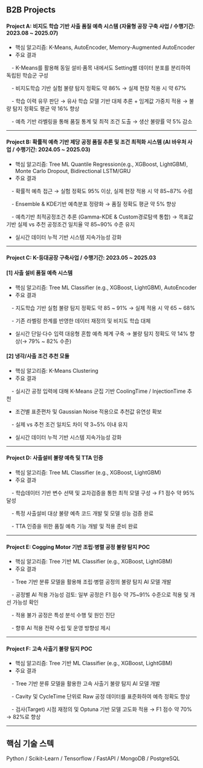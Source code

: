 ## B2B Projects

#### Project A: 비지도 학습 기반 사출 품질 예측 시스템 (자율형 공장 구축 사업 / 수행기간: 2023.08 ~ 2025.07)
- 핵심 알고리즘: K-Means, AutoEncoder, Memory-Augmented AutoEncoder
- 주요 결과
  
 - K-Means를 활용해 동일 설비·품목 내에서도 Setting별 데이터 분포를 분리하여 독립된 학습군 구성
  
 - 비지도학습 기반 실험 불량 탐지 정확도 약 86% → 실제 현장 적용 시 약 67% 
 
 - 학습 이력 유무 판단 → 유사 학습 모델 기반 대체 추론 + 임계값 가중치 적용 → 불량 탐지 정확도 평균 약 16% 향상
 
 - 예측 기반 라벨링을 통해 품질 통계 및 최적 조건 도출 → 생산 불량률 약 5% 감소
 

--- 

#### Project B: 확률적 예측 기반 제당 공정 품질 추론 및 조건 최적화 시스템 (AI 바우처 사업 / 수행기간: 2024.05 ~ 2025.03)
- 핵심 알고리즘: Tree ML Quantile Regression(e.g., XGBoost, LightGBM), Monte Carlo Dropout, Bidirectional LSTM/GRU
- 주요 결과
  
 - 확률적 예측 접근 → 실험 정확도 95% 이상, 실제 현장 적용 시 약 85~87% 수렴
 
 - Ensemble & KDE기반 예측분포 정량화 → 품질 정확도 평균 약 5% 향상
 
 - 예측기반 최적공정조건 추론 (Gamma-KDE & Custom경로탐색 통합) → 목표값 기반 실제 vs 추천 공정조건 일치율 약 85~90% 수준 유지 

 - 실시간 데이터 누적 기반 시스템 지속가능성 강화
 

---

#### Project C: K-등대공장 구축사업 / 수행기간: 2023.05 ~ 2025.03
#### [1] 사출 설비 품질 예측 시스템
- 핵심 알고리즘: Tree ML Classifier (e.g., XGBoost, LightGBM), AutoEncoder
- 주요 결과
  
 - 지도학습 기반 실험 불량 탐지 정확도 약 85 ~ 91% → 실제 적용 시 약 65 ~ 68%

 - 기존 라벨링 한계를 반영한 데이터 재정의 및 비지도 학습 대체 

 - 실시간 단일·다수 입력 대응형 혼합 예측 체계 구축 → 불량 탐지 정확도 약 14% 향상(→ 79% ~ 82% 수준)


#### [2] 냉각/사출 조건 추천 모듈
- 핵심 알고리즘: K-Means Clustering
- 주요 결과
  
 - 실시간 공정 입력에 대해 K-Means 군집 기반 CoolingTime / InjectionTime 추천
 
 - 조건별 표준편차 및 Gaussian Noise 적용으로 추천값 유연성 확보
   
 - 실제 vs 추천 조건 일치도 차이 약 3~5% 이내 유지

 - 실시간 데이터 누적 기반 시스템 지속가능성 강화

---

#### Project D: 사출설비 불량 예측 및 TTA 인증
- 핵심 알고리즘: Tree ML Classifier (e.g., XGBoost, LightGBM)
- 주요 결과
  
 - 학습데이터 기반 변수 선택 및 교차검증을 통한 최적 모델 구성 → F1 점수 약 95% 달성
 
 - 특정 사출설비 대상 불량 예측 코드 개발 및 모델 성능 검증 완료
 
 - TTA 인증을 위한 품질 예측 기능 개발 및 적용 준비 완료
 

---

#### Project E: Cogging Motor 기반 조립·병렬 공정 불량 탐지 POC
- 핵심 알고리즘: Tree 기반 ML Classifier (e.g., XGBoost, LightGBM)
- 주요 결과
  
 - Tree 기반 분류 모델을 활용해 조립·병렬 공정의 불량 탐지 AI 모델 개발
 
 - 공정별 AI 적용 가능성 검토: 일부 공정은 F1 점수 약 75~91% 수준으로 적용 및 개선 가능성 확인
 
 - 적용 불가 공정은 특성 분석 수행 및 원인 진단
 
 - 향후 AI 적용 전략 수립 및 운영 방향성 제시
 

---

#### Project F: 고속 사출기 불량 탐지 POC
- 핵심 알고리즘: Tree 기반 ML Classifier (e.g., XGBoost, LightGBM)
- 주요 결과
  
 - Tree 기반 분류 모델을 활용한 고속 사출기 불량 탐지 AI 모델 개발
 
 - Cavity 및 CycleTime 단위로 Raw 공정 데이터를 표준화하여 예측 정확도 향상

 - 검사(Target) 시점 재정의 및 Optuna 기반 모델 고도화 적용 → F1 점수 약 70% → 82%로 향상

 ---
 

## 핵심 기술 스텍
Python / Scikit-Learn / Tensorflow / FastAPI / MongoDB / PostgreSQL 



